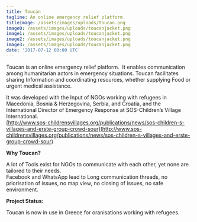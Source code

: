 ```yaml
---
title: Toucan
tagline: An online emergency relief platform.
titleimage: /assets/images/uploads/toucan.png
image0: /assets/images/uploads/toucanjacket.png
image1: /assets/images/uploads/toucanjacket.png
image2: /assets/images/uploads/toucanjacket.png
image3: /assets/images/uploads/toucanjacket.png
date: '2017-07-12 00:00 UTC'
---
```

Toucan is an online emergency relief platform.  It enables communication among humanitarian actors in emergency situations. Toucan facilitates sharing Information and coordinating resources, whether supplying Food or urgent medical assistance.

It was developed with the Input of NGOs working with refugees in Macedonia, Bosnia & Herzegovina, Serbia, and Croatia, and the International Director of Emergency Response at SOS-Children’s Village International.\
[http://www.sos-childrensvillages.org/publications/news/sos-children-s-villages-and-erste-group-crowd-sour](http://www.sos-childrensvillages.org/publications/news/sos-children-s-villages-and-erste-group-crowd-sour)

**Why Toucan?**

A lot of Tools exist for NGOs to communicate with each other, yet none are tailored to their needs.\
Facebook and WhatsApp lead to Long communication threads, no priorisation of issues, no map view, no closing of issues, no safe environment.

**Project Status:**

Toucan is now in use in Greece for oranisations working with refugees.
